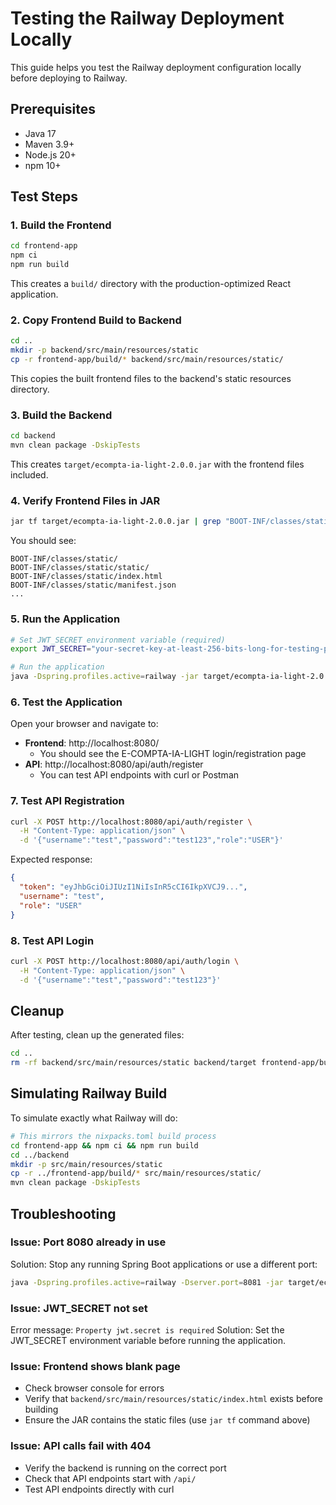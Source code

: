 # Testing the Railway Deployment Locally

This guide helps you test the Railway deployment configuration locally before deploying to Railway.

## Prerequisites

- Java 17
- Maven 3.9+
- Node.js 20+
- npm 10+

## Test Steps

### 1. Build the Frontend

```bash
cd frontend-app
npm ci
npm run build
```

This creates a `build/` directory with the production-optimized React application.

### 2. Copy Frontend Build to Backend

```bash
cd ..
mkdir -p backend/src/main/resources/static
cp -r frontend-app/build/* backend/src/main/resources/static/
```

This copies the built frontend files to the backend's static resources directory.

### 3. Build the Backend

```bash
cd backend
mvn clean package -DskipTests
```

This creates `target/ecompta-ia-light-2.0.0.jar` with the frontend files included.

### 4. Verify Frontend Files in JAR

```bash
jar tf target/ecompta-ia-light-2.0.0.jar | grep "BOOT-INF/classes/static" | head -15
```

You should see:
```
BOOT-INF/classes/static/
BOOT-INF/classes/static/static/
BOOT-INF/classes/static/index.html
BOOT-INF/classes/static/manifest.json
...
```

### 5. Run the Application

```bash
# Set JWT_SECRET environment variable (required)
export JWT_SECRET="your-secret-key-at-least-256-bits-long-for-testing-purposes"

# Run the application
java -Dspring.profiles.active=railway -jar target/ecompta-ia-light-2.0.0.jar
```

### 6. Test the Application

Open your browser and navigate to:
- **Frontend**: http://localhost:8080/ 
  - You should see the E-COMPTA-IA-LIGHT login/registration page
- **API**: http://localhost:8080/api/auth/register
  - You can test API endpoints with curl or Postman

### 7. Test API Registration

```bash
curl -X POST http://localhost:8080/api/auth/register \
  -H "Content-Type: application/json" \
  -d '{"username":"test","password":"test123","role":"USER"}'
```

Expected response:
```json
{
  "token": "eyJhbGciOiJIUzI1NiIsInR5cCI6IkpXVCJ9...",
  "username": "test",
  "role": "USER"
}
```

### 8. Test API Login

```bash
curl -X POST http://localhost:8080/api/auth/login \
  -H "Content-Type: application/json" \
  -d '{"username":"test","password":"test123"}'
```

## Cleanup

After testing, clean up the generated files:

```bash
cd ..
rm -rf backend/src/main/resources/static backend/target frontend-app/build frontend-app/node_modules
```

## Simulating Railway Build

To simulate exactly what Railway will do:

```bash
# This mirrors the nixpacks.toml build process
cd frontend-app && npm ci && npm run build
cd ../backend
mkdir -p src/main/resources/static
cp -r ../frontend-app/build/* src/main/resources/static/
mvn clean package -DskipTests
```

## Troubleshooting

### Issue: Port 8080 already in use
Solution: Stop any running Spring Boot applications or use a different port:
```bash
java -Dspring.profiles.active=railway -Dserver.port=8081 -jar target/ecompta-ia-light-2.0.0.jar
```

### Issue: JWT_SECRET not set
Error message: `Property jwt.secret is required`
Solution: Set the JWT_SECRET environment variable before running the application.

### Issue: Frontend shows blank page
- Check browser console for errors
- Verify that `backend/src/main/resources/static/index.html` exists before building
- Ensure the JAR contains the static files (use `jar tf` command above)

### Issue: API calls fail with 404
- Verify the backend is running on the correct port
- Check that API endpoints start with `/api/`
- Test API endpoints directly with curl
